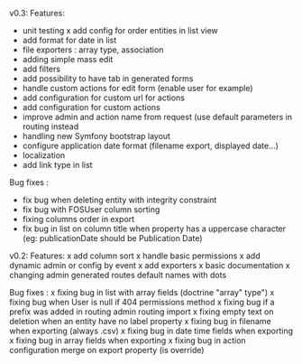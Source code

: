 v0.3:
Features:
- unit testing
x add config for order entities in list view
- add format for date in list
- file exporters : array type, association
- adding simple mass edit
- add filters
- add possibility to have tab in generated forms
- handle custom actions for edit form (enable user for example)
- add configuration for custom url for actions
- add configuration for custom actions
- improve admin and action name from request (use default parameters in routing instead
- handling new Symfony bootstrap layout
- configure application date format (filename export, displayed date...)
- localization
- add link type in list

Bug fixes :
- fix bug when deleting entity with integrity constraint
- fix bug with FOSUser column sorting
- fixing columns order in export
- fix bug in list on column title when property has a uppercase character (eg: publicationDate should be Publication Date)

v0.2:
Features:
x add column sort
x handle basic permissions
x add dynamic admin or config by event
x add exporters
x basic documentation
x changing admin generated routes default names with dots

Bug fixes :
x fixing bug in list with array fields (doctrine "array" type")
x fixing bug when User is null if 404 permissions method
x fixing bug if a prefix was added in routing admin routing import
x fixing empty text on deletion when an entity have no label property
x fixing bug in filename when exporting (always .csv)
x fixing bug in date time fields when exporting
x fixing bug in array fields when exporting
x fixing bug in action configuration merge on export property (is override)
